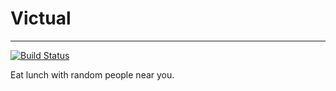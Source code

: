 Victual
=======
-----
[![Build Status](https://secure.travis-ci.org/appsfactory/Victual.png)](https://secure.travis-ci.org/appsfactory/Victual)

Eat lunch with random people near you.
